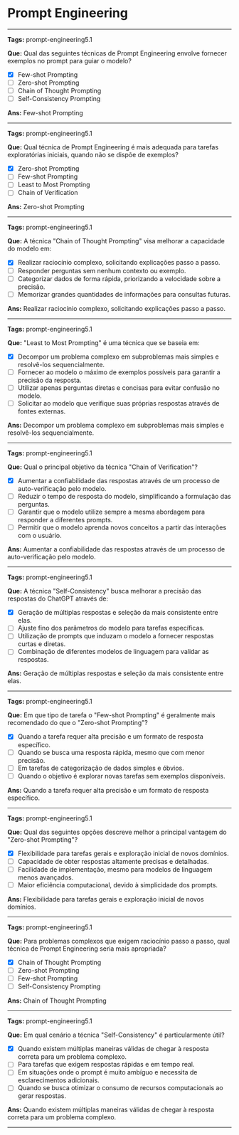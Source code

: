 # Prompt Engineering

---

**Tags:** prompt-engineering5.1

**Que:** Qual das seguintes técnicas de Prompt Engineering envolve fornecer exemplos no prompt para guiar o modelo?

- [x] Few-shot Prompting
- [ ] Zero-shot Prompting
- [ ] Chain of Thought Prompting
- [ ] Self-Consistency Prompting

**Ans:** Few-shot Prompting

---

**Tags:** prompt-engineering5.1

**Que:** Qual técnica de Prompt Engineering é mais adequada para tarefas exploratórias iniciais, quando não se dispõe de exemplos?

- [x] Zero-shot Prompting
- [ ] Few-shot Prompting
- [ ] Least to Most Prompting
- [ ] Chain of Verification

**Ans:** Zero-shot Prompting

---

**Tags:** prompt-engineering5.1

**Que:** A técnica "Chain of Thought Prompting" visa melhorar a capacidade do modelo em:

- [x] Realizar raciocínio complexo, solicitando explicações passo a passo.
- [ ] Responder perguntas sem nenhum contexto ou exemplo.
- [ ] Categorizar dados de forma rápida, priorizando a velocidade sobre a precisão.
- [ ] Memorizar grandes quantidades de informações para consultas futuras.

**Ans:** Realizar raciocínio complexo, solicitando explicações passo a passo.

---

**Tags:** prompt-engineering5.1

**Que:** "Least to Most Prompting" é uma técnica que se baseia em:

- [x] Decompor um problema complexo em subproblemas mais simples e resolvê-los sequencialmente.
- [ ] Fornecer ao modelo o máximo de exemplos possíveis para garantir a precisão da resposta.
- [ ] Utilizar apenas perguntas diretas e concisas para evitar confusão no modelo.
- [ ] Solicitar ao modelo que verifique suas próprias respostas através de fontes externas.

**Ans:** Decompor um problema complexo em subproblemas mais simples e resolvê-los sequencialmente.

---

**Tags:** prompt-engineering5.1

**Que:** Qual o principal objetivo da técnica "Chain of Verification"?

- [x] Aumentar a confiabilidade das respostas através de um processo de auto-verificação pelo modelo.
- [ ] Reduzir o tempo de resposta do modelo, simplificando a formulação das perguntas.
- [ ] Garantir que o modelo utilize sempre a mesma abordagem para responder a diferentes prompts.
- [ ] Permitir que o modelo aprenda novos conceitos a partir das interações com o usuário.

**Ans:** Aumentar a confiabilidade das respostas através de um processo de auto-verificação pelo modelo.

---

**Tags:** prompt-engineering5.1

**Que:** A técnica "Self-Consistency" busca melhorar a precisão das respostas do ChatGPT através de:

- [x] Geração de múltiplas respostas e seleção da mais consistente entre elas.
- [ ] Ajuste fino dos parâmetros do modelo para tarefas específicas.
- [ ] Utilização de prompts que induzam o modelo a fornecer respostas curtas e diretas.
- [ ] Combinação de diferentes modelos de linguagem para validar as respostas.

**Ans:** Geração de múltiplas respostas e seleção da mais consistente entre elas.

---

**Tags:** prompt-engineering5.1

**Que:** Em que tipo de tarefa o "Few-shot Prompting" é geralmente mais recomendado do que o "Zero-shot Prompting"?

- [x] Quando a tarefa requer alta precisão e um formato de resposta específico.
- [ ] Quando se busca uma resposta rápida, mesmo que com menor precisão.
- [ ] Em tarefas de categorização de dados simples e óbvios.
- [ ] Quando o objetivo é explorar novas tarefas sem exemplos disponíveis.

**Ans:** Quando a tarefa requer alta precisão e um formato de resposta específico.

---

**Tags:** prompt-engineering5.1

**Que:** Qual das seguintes opções descreve melhor a principal vantagem do "Zero-shot Prompting"?

- [x] Flexibilidade para tarefas gerais e exploração inicial de novos domínios.
- [ ] Capacidade de obter respostas altamente precisas e detalhadas.
- [ ] Facilidade de implementação, mesmo para modelos de linguagem menos avançados.
- [ ] Maior eficiência computacional, devido à simplicidade dos prompts.

**Ans:** Flexibilidade para tarefas gerais e exploração inicial de novos domínios.

---

**Tags:** prompt-engineering5.1

**Que:**  Para problemas complexos que exigem raciocínio passo a passo, qual técnica de Prompt Engineering seria mais apropriada?

- [x] Chain of Thought Prompting
- [ ] Zero-shot Prompting
- [ ] Few-shot Prompting
- [ ] Self-Consistency Prompting

**Ans:** Chain of Thought Prompting

---

**Tags:** prompt-engineering5.1

**Que:** Em qual cenário a técnica "Self-Consistency" é particularmente útil?

- [x] Quando existem múltiplas maneiras válidas de chegar à resposta correta para um problema complexo.
- [ ] Para tarefas que exigem respostas rápidas e em tempo real.
- [ ] Em situações onde o prompt é muito ambíguo e necessita de esclarecimentos adicionais.
- [ ] Quando se busca otimizar o consumo de recursos computacionais ao gerar respostas.

**Ans:** Quando existem múltiplas maneiras válidas de chegar à resposta correta para um problema complexo.

---